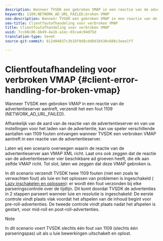 ```yaml
---
description: Wanneer TVSDK een gebroken VMAP in een reactie van de advertentieserver aantreft, verzendt het een fout 1109 (NETWORK_AD_URL_FAILED).
keywords: 1109;NETWORK_AD_URL_FAILED;broken VMAP
seo-description: Wanneer TVSDK een gebroken VMAP in een reactie van de advertentieserver aantreft, verzendt het een fout 1109 (NETWORK_AD_URL_FAILED).
seo-title: Clientfoutafhandeling voor verbroken VMAP
title: Clientfoutafhandeling voor verbroken VMAP
uuid: 7cc68c86-bb49-4a1b-a1ec-65ca4c94d75d
translation-type: tm+mt
source-git-commit: 812d04037c3b18f8d8cdd0d18430c686c3eee1ff

---
```



# Clientfoutafhandeling voor verbroken VMAP {#client-error-handling-for-broken-vmap}

Wanneer TVSDK een gebroken VMAP in een reactie van de advertentieserver aantreft, verzendt het een fout 1109 (NETWORK_AD_URL_FAILED).

Afhankelijk van de aard van de reactie van de advertentieserver en van uw instellingen voor het laden van de advertentie, kan uw speler verschillende aantallen van 1109 fouten ontvangen wanneer TVSDK een verbroken VMAP aantreft in een reactie van de advertentieserver.

Laten wij een scenario overwegen waarin de reactie van de advertentieserver aan VMAP XML richt. Laat ons ook zeggen dat de reactie van de advertentieserver vier beschikbare ad groeven heeft, die elk aan zelfde VMAP richt. Tot slot, laten we zeggen dat deze VMAP gebroken is.

In dit scenario verzendt TVSDK twee 1109 fouten (niet een zoals te verwachten fout) als luie en het oplossen van problemen is ingeschakeld ( [Lazy inschakelen en oplossen](../../../tvsdk-2.7-for-android/ad-insertion/c-psdk-android-2.7-lazy-ad-resolving/t-psdk-android-2.7-enable-lazy-ad-resolving.md)): er wordt één fout verzonden bij elke parseringscontrole over de tijdlijn. Dit komt doordat TVSDK de advertenties in 2 stappen parseert wanneer luie en resolutie is ingeschakeld: De eerste controle vindt plaats vlak voordat het afspelen van de inhoud begint voor pre-roll-advertenties. De tweede controle vindt plaats nadat het afspelen is gestart, voor mid-roll en post-roll-advertenties.

>[!NOTE]
>
>In dit scenario voert TVSDK slechts één fout van 1109 (slechts één parseringspas) uit als u luie bewerkingen uitschakelt en oplost.

